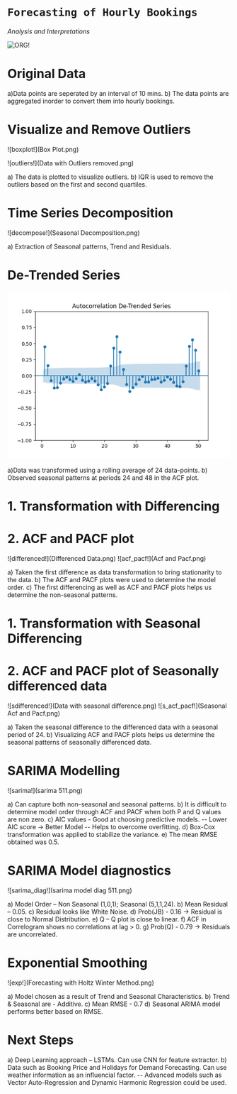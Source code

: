 # **`Forecasting of Hourly Bookings`**

_Analysis and Interpretations_

![ORG!](https://github.com/jagsey/Time-Series-Forecasting/tree/master/Figures_1/Original_Data.png)

# Original Data
a)Data points are seperated by an interval of 10 mins.
b) The data points are aggregated inorder to convert them into hourly bookings.

# Visualize and Remove Outliers

![boxplot!](Box Plot.png)

![outliers!](Data with Outliers removed.png)

a) The data is plotted to visualize outliers.
b) IQR is used to remove the outliers based on the first and second quartiles.

# Time Series Decomposition

![decompose!](Seasonal Decomposition.png)

a) Extraction of Seasonal patterns, Trend and Residuals.

# De-Trended Series

![detrend!](ACF_De_Trended.png)

a)Data was transformed using a rolling average of 24 data-points.
b) Observed seasonal patterns at periods 24 and 48 in the ACF plot.

# 1. Transformation with Differencing
# 2. ACF and PACF plot

![differenced!](Differenced Data.png)
![acf_pacf!](Acf and Pacf.png)

a) Taken the first difference as data transformation to bring stationarity to the data.
b) The ACF and PACF plots were used to determine the model order.
c) The first differencing as well as ACF and PACF plots helps us determine the non-seasonal patterns.

# 1. Transformation with Seasonal Differencing
# 2. ACF and PACF plot of Seasonally differenced data

![sdifferenced!](Data with seasonal difference.png)
![s_acf_pacf!](Seasonal Acf and Pacf.png)

a) Taken the seasonal difference to the differenced data with a seasonal period of 24.
b) Visualizing ACF and PACF plots helps us determine the seasonal patterns of seasonally differenced data.

# SARIMA Modelling

![sarima!](sarima 511.png)

a) Can capture both non-seasonal and seasonal patterns.
b) It is difficult to determine model order through ACF and PACF when both P and Q values are non zero.
c) AIC values - Good at choosing predictive models.
    -- Lower AIC score -> Better Model
    -- Helps to overcome overfitting.
d) Box-Cox transformation was applied to stabilize the variance.
e) The mean RMSE obtained was 0.5.

# SARIMA Model diagnostics

![sarima_diag!](sarima model diag 511.png)

a) Model Order – Non Seasonal (1,0,1); Seasonal (5,1,1,24).
b) Mean Residual – 0.05.
c) Residual looks like White Noise.
d) Prob(JB) - 0.16 -> Residual is close to Normal Distribution.
e) Q – Q plot is close to linear.
f) ACF in Correlogram shows no correlations at lag > 0. 
g) Prob(Q) - 0.79 -> Residuals are uncorrelated.

# Exponential Smoothing

![exp!](Forecasting with Holtz Winter Method.png)

a) Model chosen as a result of Trend and Seasonal Characteristics.
b) Trend & Seasonal are - Additive.
c) Mean RMSE - 0.7
d) Seasonal ARIMA model performs better based on RMSE.

# Next Steps

a) Deep Learning approach – LSTMs. Can use CNN for feature extractor.
b) Data such as Booking Price and Holidays for Demand Forecasting.  Can use weather information as an influencial factor.
   -- Advanced models such as Vector Auto-Regression and Dynamic Harmonic Regression could be used.


